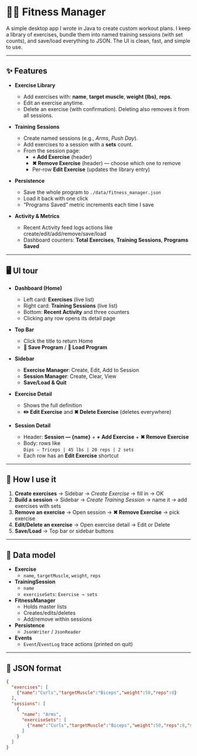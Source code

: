 # 🏋️‍♂️ Fitness Manager

A simple desktop app I wrote in Java to create custom workout plans. I keep a library of exercises, bundle them into named training sessions (with set counts), and save/load everything to JSON. The UI is clean, fast, and simple to use.

---

## ✨ Features

- **Exercise Library**
  - Add exercises with: **name**, **target muscle**, **weight (lbs)**, **reps**.
  - Edit an exercise anytime.
  - Delete an exercise (with confirmation). Deleting also removes it from all sessions.

- **Training Sessions**
  - Create named sessions (e.g., *Arms*, *Push Day*).
  - Add exercises to a session with a **sets** count.
  - From the session page:
    - **+ Add Exercise** (header)
    - **✖ Remove Exercise** (header) — choose which one to remove
    - Per-row **Edit Exercise** (updates the library entry)

- **Persistence**
  - Save the whole program to `./data/fitness_manager.json`
  - Load it back with one click
  - “Programs Saved” metric increments each time I save

- **Activity & Metrics**
  - Recent Activity feed logs actions like create/edit/add/remove/save/load
  - Dashboard counters: **Total Exercises**, **Training Sessions**, **Programs Saved**

---

## 🖥️ UI tour

- **Dashboard (Home)**
  - Left card: **Exercises** (live list)
  - Right card: **Training Sessions** (live list)
  - Bottom: **Recent Activity** and three counters
  - Clicking any row opens its detail page

- **Top Bar**
  - Click the title to return Home
  - **💾 Save Program** / **📂 Load Program**

- **Sidebar**
  - **Exercise Manager**: Create, Edit, Add to Session  
  - **Session Manager**: Create, Clear, View  
  - **Save/Load & Quit**

- **Exercise Detail**
  - Shows the full definition
  - **✏️ Edit Exercise** and **✖ Delete Exercise** (deletes everywhere)

- **Session Detail**
  - Header: **Session — {name}** + **+ Add Exercise** + **✖ Remove Exercise**
  - Body: rows like  
    `Dips — Triceps | 45 lbs | 20 reps | 2 sets`
  - Each row has an **Edit Exercise** shortcut

---

## 🚀 How I use it

1. **Create exercises** → Sidebar → *Create Exercise* → fill in → OK  
2. **Build a session** → Sidebar → *Create Training Session* → name it → add exercises with sets  
3. **Remove an exercise** → Open session → **✖ Remove Exercise** → pick exercise  
4. **Edit/Delete an exercise** → Open exercise detail → Edit or Delete  
5. **Save/Load** → Top bar or sidebar buttons  

---

## 🧱 Data model

- **Exercise**
  - `name`, `targetMuscle`, `weight`, `reps`
- **TrainingSession**
  - `name`
  - `exerciseSets`: `Exercise → sets`
- **FitnessManager**
  - Holds master lists
  - Creates/edits/deletes
  - Add/remove within sessions
- **Persistence**
  - `JsonWriter` / `JsonReader`
- **Events**
  - `Event`/`EventLog` trace actions (printed on quit)

---

## 💾 JSON format

```json
{
  "exercises": [
    {"name":"Curls","targetMuscle":"Biceps","weight":50,"reps":8}
  ],
  "sessions": [
    {
      "name": "Arms",
      "exerciseSets": [
        {"name":"Curls","targetMuscle":"Biceps","weight":50,"reps":8,"sets":3}
      ]
    }
  ]
}

